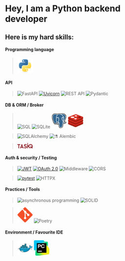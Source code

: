 # **Hey, I am a Python backend developer**
## Here is my hard skills:

#### Programming language
> <a href="https://www.python.org/"><img src="https://raw.githubusercontent.com/devicons/devicon/master/icons/python/python-original.svg" width="50" height="50" alt="Python"></a>

#### API
> <img src="https://img.shields.io/badge/FastAPI-009688?style=for-the-badge&logo=fastapi&logoColor=white" alt="FastAPI"> <a href="https://www.uvicorn.org/"><img src="https://raw.githubusercontent.com/encode/uvicorn/master/docs/uvicorn.png" width="50" alt="Uvicorn"></a> <img src="https://img.shields.io/badge/REST_API-FF6F00?style=for-the-badge&logo=rest&logoColor=white" alt="REST API"> <img src="https://img.shields.io/badge/Pydantic-E92063?style=for-the-badge&logo=pydantic&logoColor=white" alt="Pydantic"> 

#### DB & ORM / Broker
> <img src="https://img.shields.io/badge/SQL-4479A1?style=for-the-badge&logo=postgresql&logoColor=white" alt="SQL"> <img src="https://img.shields.io/badge/SQLite-003B57?style=for-the-badge&logo=sqlite&logoColor=white" alt="SQLite"> <a href="https://www.postgresql.org/"><img src="https://raw.githubusercontent.com/devicons/devicon/master/icons/postgresql/postgresql-original.svg" width="50" height="50" alt="PostgreSQL"></a> <a href="https://redis.io/"><img src="https://raw.githubusercontent.com/devicons/devicon/master/icons/redis/redis-original.svg" width="50" height="50" alt="Redis"></a> 

> <img src="https://img.shields.io/badge/SQLAlchemy-D71F00?style=for-the-badge&logo=sqlalchemy&logoColor=white" alt="SQLAlchemy"> <img src="https://img.shields.io/badge/⚗ Alembic-00A98F?style=for-the-badge&logo=alembic&logoColor=white" alt="⚗ Alembic"> 

> <a href="https://taskiq-python.github.io/"><img src="https://raw.githubusercontent.com/taskiq-python/taskiq/master/imgs/logo.svg" width="50" alt="Taskiq"></a>

#### Auth & security / Testing
> <a href="https://jwt.io/"><img src="https://jwt.io/img/pic_logo.svg" width="50" alt="JWT"></a> <a href="https://oauth.net/2/"><img src="https://oauth.net/images/oauth-2-sm.png" width="50" alt="OAuth 2.0"></a> <img src="https://img.shields.io/badge/Middleware-FF6F00?style=for-the-badge&logo=settings&logoColor=white" alt="Middleware"> <img src="https://img.shields.io/badge/CORS-6c757d?style=for-the-badge&logo=cors&logoColor=white" alt="CORS">

> <a href="https://docs.pytest.org/"><img src="https://docs.pytest.org/en/stable/_static/pytest1.png" width="50" alt="pytest"></a> <img src="https://img.shields.io/badge/HTTPX-0A9EDC?style=for-the-badge&logo=httpie&logoColor=white" alt="HTTPX">

#### Practices / Tools
> <img src="https://img.shields.io/badge/asynchronous programming-EF2D5E?style=for-the-badge&logo=asyncapi&logoColor=white" alt="asynchronous programming"> <img src="https://img.shields.io/badge/SOLID-6E40C9?style=for-the-badge&logo=solid&logoColor=white" alt="SOLID">

> <a href="https://git-scm.com/"><img src="https://raw.githubusercontent.com/devicons/devicon/master/icons/git/git-original.svg" width="50" height="50" alt="Git"></a> <img src="https://img.shields.io/badge/Poetry-60A5FA?style=for-the-badge&logo=poetry&logoColor=white" alt="Poetry">

#### Environment / Favourite IDE
> <a href="https://www.docker.com/"><img src="https://raw.githubusercontent.com/devicons/devicon/master/icons/docker/docker-original.svg" width="50" height="50" alt="Docker"></a>
> <a href="https://www.jetbrains.com/pycharm/"><img src="https://raw.githubusercontent.com/devicons/devicon/master/icons/pycharm/pycharm-original.svg" width="50" height="50" alt="PyCharm"></a>
